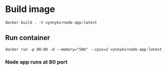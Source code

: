 # Build image
```
docker build . -t vynnykv/node-app:latest
```
## Run container
```
docker run -p 80:80 -d --memory="50m" --cpus=2 vynnykv/node-app:latest
```
### Node app runs at 80 port